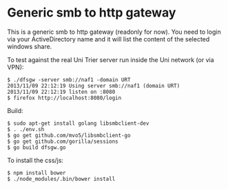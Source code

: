 Generic smb to http gateway
===========================

This is a generic smb to http gateway (readonly for now).  You need to
login via your ActiveDirectory name and it will list the content of
the selected windows share. 

To test against the real Uni Trier server run inside the Uni network
(or via VPN):
```
$ ./dfsgw -server smb://naf1 -domain URT
2013/11/09 22:12:19 Using server smb://naf1 (domain URT)
2013/11/09 22:12:19 listen on :8080
$ firefox http://localhost:8080/login
```


Build:
```
$ sudo apt-get install golang libsmbclient-dev
$ . ./env.sh
$ go get github.com/mvo5/libsmbclient-go
$ go get github.com/gorilla/sessions 
$ go build dfsgw.go
```

To install the css/js:
```
$ npm install bower
$ ./node_modules/.bin/bower install
```

